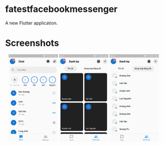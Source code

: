 # fatestfacebookmessenger

A new Flutter application.

# Screenshots
<div style="text-align:center">
    <img src="screenshots/Screenshot_20200412-110237.jpg" width="31.333%" />
    <img src="screenshots/Screenshot_20200412-110243.jpg" width="31.333%" />
    <img src="screenshots/Screenshot_20200412-110247.jpg" width="31.333%" />
</div>